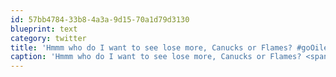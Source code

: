 ```yaml
---
id: 57bb4784-33b8-4a3a-9d15-70a1d79d3130
blueprint: text
category: twitter
title: 'Hmmm who do I want to see lose more, Canucks or Flames? #goOilers'
caption: 'Hmmm who do I want to see lose more, Canucks or Flames? <span class="hashtag hashtag_local">#<a href="http://tweettemp.darylchymko.ca/?tag=gooilers">goOilers</a>'
---
```

